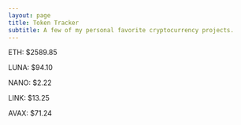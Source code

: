 ```yaml
---
layout: page
title: Token Tracker
subtitle: A few of my personal favorite cryptocurrency projects.
---
```


<!--BEGINCRYPTOINPUT-->
ETH: $2589.85

LUNA: $94.10

NANO: $2.22

LINK: $13.25

AVAX: $71.24

<!--ENDCRYPTOINPUT-->
